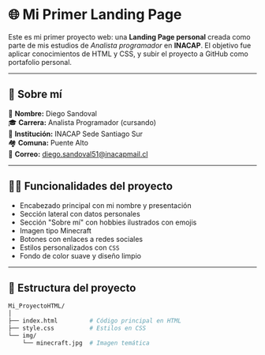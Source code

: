 # 🌐 Mi Primer Landing Page

Este es mi primer proyecto web: una **Landing Page personal** creada como parte de mis estudios de *Analista programador* en **INACAP**. El objetivo fue aplicar conocimientos de HTML y CSS, y subir el proyecto a GitHub como portafolio personal.

---

## 🧠 Sobre mí

📍 **Nombre:** Diego Sandoval  
🎓 **Carrera:** Analista Programador (cursando)  
🏫 **Institución:** INACAP Sede Santiago Sur  
🏘️ **Comuna:** Puente Alto  
📧 **Correo:** diego.sandoval51@inacapmail.cl

---

## 👨‍💻 Funcionalidades del proyecto

- Encabezado principal con mi nombre y presentación
- Sección lateral con datos personales
- Sección "Sobre mí" con hobbies ilustrados con emojis
- Imagen tipo Minecraft
- Botones con enlaces a redes sociales
- Estilos personalizados con `CSS`
- Fondo de color suave y diseño limpio

---

## 📂 Estructura del proyecto

```bash
Mi_ProyectoHTML/
│
├── index.html         # Código principal en HTML
├── style.css          # Estilos en CSS
└── img/
    └── minecraft.jpg  # Imagen temática 

